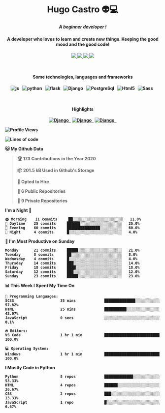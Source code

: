 <h1 align="center">Hugo Castro 👽💻</h1>

<h5 align="center">A beginner developer !</h5>
<h4 align="center">A developer who loves to learn and create new things. Keeping the good mood and the good code!<h4/>

<p align="center">
		<a href="https://stackoverflow.com/users/11444549/hugo">
		<img src="https://img.shields.io/badge/-Stackoverflow-4CA143?style=for-the-badge&logo=Stackoverflow&logoColor=white" />
	</a>
		<a href="https://api.whatsapp.com/send?phone=5532988940411text=Oii, vim pelo github!">
		<img src="https://img.shields.io/badge/WHATSAPP-%2325D366.svg?&style=for-the-badge&logo=whatsapp&logoColor=white" />
	</a>
		<a href="mailto:hugocastrohc@outlook.com">
		<img src="https://img.shields.io/badge/protonmail-%238B89CC.svg?&style=for-the-badge&logo=protonmail&logoColor=white" />
	<a href="https://open.spotify.com/user/22uat6ppbmvcvyia5me7tdmci">
		<img src="https://img.shields.io/badge/spotify-%231ED760.svg?&style=for-the-badge&logo=spotify&logoColor=white" />
	</a>
</p>

<br>

<h4 align="center">Some technologies, languages and frameworks<h4/>
	
<p align="center">
	<img src="https://img.shields.io/badge/javascript-black.svg?&style=for-the-badge&logo=javascript&logoColor=%23F7DF1E" alt="js" />&nbsp;&nbsp;
	<img src="https://img.shields.io/badge/python-black.svg?&style=for-the-badge&logo=python&logoColor=white" alt="python" />&nbsp;&nbsp;	
	<img src="https://img.shields.io/badge/flask-black.svg?&style=for-the-badge&logo=flask&logoColor=white" alt="flask" />&nbsp;&nbsp;
	<img src="https://img.shields.io/badge/-Django-black.svg?style=for-the-badge&logo=django" alt="Django" />&nbsp;&nbsp;
	<img src="https://img.shields.io/badge/postgresql-black.svg?style=for-the-badge&logo=postgresql" alt="PostgreSql" />&nbsp;&nbsp;
	<img src="https://img.shields.io/badge/html5-black.svg?style=for-the-badge&logo=html5" alt="Html5" />&nbsp;&nbsp;
	<img src="https://img.shields.io/badge/sass-black.svg?style=for-the-badge&logo=sass" alt="Sass" />&nbsp;&nbsp;
	
	
	
</p>

<br>
<h4 align="center">Highlights<h4/>
<p align="center">
	<a text-decoration="none" href="https://pypi.org/project/BadgeGenerator"><img src="https://img.shields.io/badge/Import%20Now-black.svg?style=for-the-badge&logo=download" alt="Django" />&nbsp;&nbsp;<a/>
	  <a text-decoration="none" href="https://pypi.org/project/BadgeGenerator"><img src="https://img.shields.io/badge/BadgeGenerator-black.svg?style=for-the-badge&logo=pythonfor-the-badge&logo=django" alt="Django" />&nbsp;&nbsp;<a/>
	<a text-decoration="none" href="https://pypi.org/project/BadgeGenerator"><img src="https://img.shields.io/badge/Created%20by%20Me-black.svg?style=for-the-badge&logo=download" alt="Django" />&nbsp;&nbsp;<a/>
	
	  
</p>
	  
<!--START_SECTION:waka-->
![Profile Views](http://img.shields.io/badge/Profile%20Views-0-blue)

![Lines of code](https://img.shields.io/badge/From%20Hello%20World%20I%27ve%20Written-1.6%20million%20lines%20of%20code-blue)

**🐱 My Github Data** 

> 🏆 173 Contributions in the Year 2020
 > 
> 📦 201.5 kB Used in Github's Storage 
 > 
> 💼 Opted to Hire
 > 
> 📜 6 Public Repositories 
 > 
> 🔑 9 Private Repositories  
 > 
**I'm a Night 🦉** 

```text
🌞 Morning    11 commits     ██░░░░░░░░░░░░░░░░░░░░░░░   11.0% 
🌆 Daytime    25 commits     ██████░░░░░░░░░░░░░░░░░░░   25.0% 
🌃 Evening    60 commits     ███████████████░░░░░░░░░░   60.0% 
🌙 Night      4 commits      █░░░░░░░░░░░░░░░░░░░░░░░░   4.0%

```
📅 **I'm Most Productive on Sunday** 

```text
Monday       21 commits     █████░░░░░░░░░░░░░░░░░░░░   21.0% 
Tuesday      8 commits      ██░░░░░░░░░░░░░░░░░░░░░░░   8.0% 
Wednesday    4 commits      █░░░░░░░░░░░░░░░░░░░░░░░░   4.0% 
Thursday     14 commits     ███░░░░░░░░░░░░░░░░░░░░░░   14.0% 
Friday       18 commits     ████░░░░░░░░░░░░░░░░░░░░░   18.0% 
Saturday     12 commits     ███░░░░░░░░░░░░░░░░░░░░░░   12.0% 
Sunday       23 commits     █████░░░░░░░░░░░░░░░░░░░░   23.0%

```


📊 **This Week I Spent My Time On** 

```text
💬 Programming Languages: 
SCSS                     35 mins             ██████████████░░░░░░░░░░░   57.82% 
HTML                     25 mins             ██████████░░░░░░░░░░░░░░░   42.07% 
JavaScript               0 secs              ░░░░░░░░░░░░░░░░░░░░░░░░░   0.1%

🔥 Editors: 
VS Code                  1 hr 1 min          █████████████████████████   100.0%

💻 Operating System: 
Windows                  1 hr 1 min          █████████████████████████   100.0%

```

**I Mostly Code in Python** 

```text
Python                   8 repos             █████████████░░░░░░░░░░░░   53.33% 
HTML                     4 repos             ██████░░░░░░░░░░░░░░░░░░░   26.67% 
CSS                      2 repos             ███░░░░░░░░░░░░░░░░░░░░░░   13.33% 
JavaScript               1 repo              █░░░░░░░░░░░░░░░░░░░░░░░░   6.67%

```



<!--END_SECTION:waka-->



